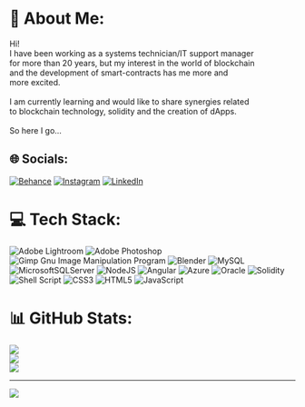 # 💫 About Me:
Hi!<br>I have been working as a systems technician/IT support manager<br>for more than 20 years, but my interest in the world of blockchain<br>and the development of smart-contracts has me more and<br>more excited.<br><br>I am currently learning and would like to share synergies related<br>to blockchain technology, solidity and the creation of dApps.<br><br>So here I go…


## 🌐 Socials:
[![Behance](https://img.shields.io/badge/Behance-1769ff?logo=behance&logoColor=white)](https://behance.net/ndongo8bdb) [![Instagram](https://img.shields.io/badge/Instagram-%23E4405F.svg?logo=Instagram&logoColor=white)](https://instagram.com/anandongo) [![LinkedIn](https://img.shields.io/badge/LinkedIn-%230077B5.svg?logo=linkedin&logoColor=white)](https://linkedin.com/in/andonogb) 

# 💻 Tech Stack:
![Adobe Lightroom](https://img.shields.io/badge/Adobe%20Lightroom-31A8FF.svg?style=flat&logo=Adobe%20Lightroom&logoColor=white) ![Adobe Photoshop](https://img.shields.io/badge/adobephotoshop-%2331A8FF.svg?style=flat&logo=adobephotoshop&logoColor=white) ![Gimp Gnu Image Manipulation Program](https://img.shields.io/badge/Gimp-657D8B?style=flat&logo=gimp&logoColor=FFFFFF) ![Blender](https://img.shields.io/badge/blender-%23F5792A.svg?style=flat&logo=blender&logoColor=white) ![MySQL](https://img.shields.io/badge/mysql-%2300f.svg?style=flat&logo=mysql&logoColor=white) ![MicrosoftSQLServer](https://img.shields.io/badge/Microsoft%20SQL%20Sever-CC2927?style=flat&logo=microsoft%20sql%20server&logoColor=white) ![NodeJS](https://img.shields.io/badge/node.js-6DA55F?style=flat&logo=node.js&logoColor=white) ![Angular](https://img.shields.io/badge/angular-%23DD0031.svg?style=flat&logo=angular&logoColor=white) ![Azure](https://img.shields.io/badge/azure-%230072C6.svg?style=flat&logo=azure-devops&logoColor=white) ![Oracle](https://img.shields.io/badge/Oracle-F80000?style=flat&logo=oracle&logoColor=white) ![Solidity](https://img.shields.io/badge/Solidity-%23363636.svg?style=flat&logo=solidity&logoColor=white) ![Shell Script](https://img.shields.io/badge/shell_script-%23121011.svg?style=flat&logo=gnu-bash&logoColor=white) ![CSS3](https://img.shields.io/badge/css3-%231572B6.svg?style=flat&logo=css3&logoColor=white) ![HTML5](https://img.shields.io/badge/html5-%23E34F26.svg?style=flat&logo=html5&logoColor=white) ![JavaScript](https://img.shields.io/badge/javascript-%23323330.svg?style=flat&logo=javascript&logoColor=%23F7DF1E)
# 📊 GitHub Stats:
![](https://github-readme-stats.vercel.app/api?username=andongob&theme=calm&hide_border=false&include_all_commits=false&count_private=false)<br/>
![](https://github-readme-streak-stats.herokuapp.com/?user=andongob&theme=calm&hide_border=false)<br/>
![](https://github-readme-stats.vercel.app/api/top-langs/?username=andongob&theme=calm&hide_border=false&include_all_commits=false&count_private=false&layout=compact)

---
[![](https://visitcount.itsvg.in/api?id=andongob&icon=0&color=0)](https://visitcount.itsvg.in)

<!-- Proudly created with GPRM ( https://gprm.itsvg.in ) -->
